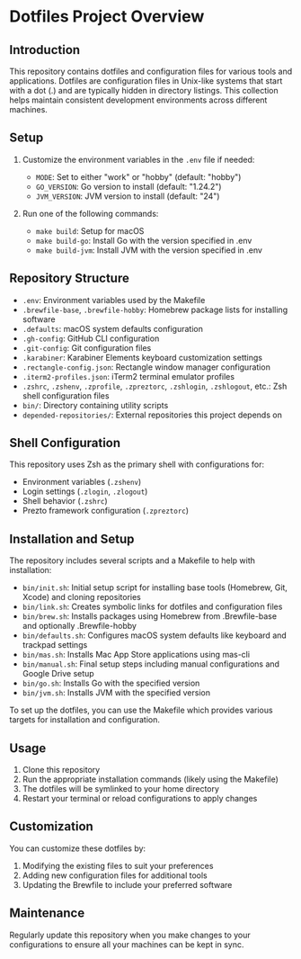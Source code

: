 # Dotfiles Project Overview

## Introduction
This repository contains dotfiles and configuration files for various tools and applications. Dotfiles are configuration files in Unix-like systems that start with a dot (.) and are typically hidden in directory listings. This collection helps maintain consistent development environments across different machines.

## Setup
1. Customize the environment variables in the `.env` file if needed:
   - `MODE`: Set to either "work" or "hobby" (default: "hobby")
   - `GO_VERSION`: Go version to install (default: "1.24.2")
   - `JVM_VERSION`: JVM version to install (default: "24")

2. Run one of the following commands:
   - `make build`: Setup for macOS
   - `make build-go`: Install Go with the version specified in .env
   - `make build-jvm`: Install JVM with the version specified in .env

## Repository Structure
- `.env`: Environment variables used by the Makefile
- `.brewfile-base`, `.brewfile-hobby`: Homebrew package lists for installing software
- `.defaults`: macOS system defaults configuration
- `.gh-config`: GitHub CLI configuration
- `.git-config`: Git configuration files
- `.karabiner`: Karabiner Elements keyboard customization settings
- `.rectangle-config.json`: Rectangle window manager configuration
- `.iterm2-profiles.json`: iTerm2 terminal emulator profiles
- `.zshrc`, `.zshenv`, `.zprofile`, `.zpreztorc`, `.zshlogin`, `.zshlogout`, etc.: Zsh shell configuration files
- `bin/`: Directory containing utility scripts
- `depended-repositories/`: External repositories this project depends on

## Shell Configuration
This repository uses Zsh as the primary shell with configurations for:
- Environment variables (`.zshenv`)
- Login settings (`.zlogin`, `.zlogout`)
- Shell behavior (`.zshrc`)
- Prezto framework configuration (`.zpreztorc`)

## Installation and Setup
The repository includes several scripts and a Makefile to help with installation:
- `bin/init.sh`: Initial setup script for installing base tools (Homebrew, Git, Xcode) and cloning repositories
- `bin/link.sh`: Creates symbolic links for dotfiles and configuration files
- `bin/brew.sh`: Installs packages using Homebrew from .Brewfile-base and optionally .Brewfile-hobby
- `bin/defaults.sh`: Configures macOS system defaults like keyboard and trackpad settings
- `bin/mas.sh`: Installs Mac App Store applications using mas-cli
- `bin/manual.sh`: Final setup steps including manual configurations and Google Drive setup
- `bin/go.sh`: Installs Go with the specified version
- `bin/jvm.sh`: Installs JVM with the specified version

To set up the dotfiles, you can use the Makefile which provides various targets for installation and configuration.

## Usage
1. Clone this repository
2. Run the appropriate installation commands (likely using the Makefile)
3. The dotfiles will be symlinked to your home directory
4. Restart your terminal or reload configurations to apply changes

## Customization
You can customize these dotfiles by:
1. Modifying the existing files to suit your preferences
2. Adding new configuration files for additional tools
3. Updating the Brewfile to include your preferred software

## Maintenance
Regularly update this repository when you make changes to your configurations to ensure all your machines can be kept in sync.
